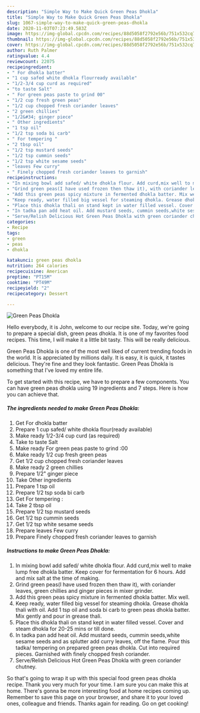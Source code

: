 ```yaml
---
description: "Simple Way to Make Quick Green Peas Dhokla"
title: "Simple Way to Make Quick Green Peas Dhokla"
slug: 1067-simple-way-to-make-quick-green-peas-dhokla
date: 2020-11-03T07:23:49.583Z
image: https://img-global.cpcdn.com/recipes/88d5058f2792e56b/751x532cq70/green-peas-dhokla-recipe-main-photo.jpg
thumbnail: https://img-global.cpcdn.com/recipes/88d5058f2792e56b/751x532cq70/green-peas-dhokla-recipe-main-photo.jpg
cover: https://img-global.cpcdn.com/recipes/88d5058f2792e56b/751x532cq70/green-peas-dhokla-recipe-main-photo.jpg
author: Ruth Palmer
ratingvalue: 4.4
reviewcount: 22075
recipeingredient:
- " For dhokla batter"
- "1 cup safed white dhokla flourready available"
- "1/2-3/4 cup curd as required"
- "to taste Salt"
- " For green peas paste to grind 00"
- "1/2 cup fresh green peas"
- "1/2 cup chopped fresh coriander leaves"
- "2 green chillies"
- "1/2&#34; ginger piece"
- " Other ingredients"
- "1 tsp oil"
- "1/2 tsp soda bi carb"
- " For tempering "
- "2 tbsp oil"
- "1/2 tsp mustard seeds"
- "1/2 tsp cummin seeds"
- "1/2 tsp white sesame seeds"
- "leaves Few curry"
- " Finely chopped fresh coriander leaves to garnish"
recipeinstructions:
- "In mixing bowl add safed/ white dhokla flour. Add curd,mix well to make lump free dhokla batter. Keep cover for fermentation for 6 hours. Add and mix salt at the time of making."
- "Grind green peas(I have used frozen then thaw it), with coriander leaves, green chillies and ginger pieces in mixer grinder."
- "Add this green peas spicy mixture in fermented dhokla batter. Mix well."
- "Keep ready, water filled big vessel for steaming dhokla. Grease dhokla thali with oil. Add 1 tsp oil and soda bi carb to green peas dhokla batter. Mix gently and pour in grease thali."
- "Place this dhokla thali on stand kept in water filled vessel. Cover and steam dhokla for 20-25 mins or till done."
- "In tadka pan add heat oil. Add mustard seeds, cummin seeds,white sesame seeds and as splutter add curry leaves, off the flame. Pour this tadka/ tempering on prepared green peas dhokla. Cut into required pieces. Garnished with finely chopped fresh coriander."
- "Serve/Relish Delicious Hot Green Peas Dhokla with green coriander chutney."
categories:
- Recipe
tags:
- green
- peas
- dhokla

katakunci: green peas dhokla 
nutrition: 264 calories
recipecuisine: American
preptime: "PT15M"
cooktime: "PT49M"
recipeyield: "2"
recipecategory: Dessert

---
```



![Green Peas Dhokla](https://img-global.cpcdn.com/recipes/88d5058f2792e56b/751x532cq70/green-peas-dhokla-recipe-main-photo.jpg)

Hello everybody, it is John, welcome to our recipe site. Today, we're going to prepare a special dish, green peas dhokla. It is one of my favorites food recipes. This time, I will make it a little bit tasty. This will be really delicious.



Green Peas Dhokla is one of the most well liked of current trending foods in the world. It is appreciated by millions daily. It is easy, it is quick, it tastes delicious. They're fine and they look fantastic. Green Peas Dhokla is something that I've loved my entire life.


To get started with this recipe, we have to prepare a few components. You can have green peas dhokla using 19 ingredients and 7 steps. Here is how you can achieve that.

<!--inarticleads1-->

##### The ingredients needed to make Green Peas Dhokla:

1. Get  For dhokla batter
1. Prepare 1 cup safed/ white dhokla flour(ready available)
1. Make ready 1/2-3/4 cup curd (as required)
1. Take to taste Salt
1. Make ready  For green peas paste to grind :00
1. Make ready 1/2 cup fresh green peas
1. Get 1/2 cup chopped fresh coriander leaves
1. Make ready 2 green chillies
1. Prepare 1/2&#34; ginger piece
1. Take  Other ingredients
1. Prepare 1 tsp oil
1. Prepare 1/2 tsp soda bi carb
1. Get  For tempering :
1. Take 2 tbsp oil
1. Prepare 1/2 tsp mustard seeds
1. Get 1/2 tsp cummin seeds
1. Get 1/2 tsp white sesame seeds
1. Prepare leaves Few curry
1. Prepare  Finely chopped fresh coriander leaves to garnish




<!--inarticleads2-->

##### Instructions to make Green Peas Dhokla:

1. In mixing bowl add safed/ white dhokla flour. Add curd,mix well to make lump free dhokla batter. Keep cover for fermentation for 6 hours. Add and mix salt at the time of making.
1. Grind green peas(I have used frozen then thaw it), with coriander leaves, green chillies and ginger pieces in mixer grinder.
1. Add this green peas spicy mixture in fermented dhokla batter. Mix well.
1. Keep ready, water filled big vessel for steaming dhokla. Grease dhokla thali with oil. Add 1 tsp oil and soda bi carb to green peas dhokla batter. Mix gently and pour in grease thali.
1. Place this dhokla thali on stand kept in water filled vessel. Cover and steam dhokla for 20-25 mins or till done.
1. In tadka pan add heat oil. Add mustard seeds, cummin seeds,white sesame seeds and as splutter add curry leaves, off the flame. Pour this tadka/ tempering on prepared green peas dhokla. Cut into required pieces. Garnished with finely chopped fresh coriander.
1. Serve/Relish Delicious Hot Green Peas Dhokla with green coriander chutney.




So that's going to wrap it up with this special food green peas dhokla recipe. Thank you very much for your time. I am sure you can make this at home. There's gonna be more interesting food at home recipes coming up. Remember to save this page on your browser, and share it to your loved ones, colleague and friends. Thanks again for reading. Go on get cooking!
